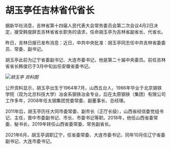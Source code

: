 # 胡玉亭任吉林省代省长

据新华社消息，吉林省第十四届人民代表大会常务委员会第二次会议4月2日决定，接受韩俊辞去吉林省省长职务的请求，任命胡玉亭为吉林省副省长、代省长。

昨日，吉林日报已发布消息：近日，中共中央批准：胡玉亭同志任中共吉林省委委员、常委、副书记。

胡玉亭此前为辽宁省委副书记、大连市委书记，他是第二十届中央委员。前任吉林省省长韩俊已于3月中旬出任安徽省委书记。‍

![](https://inews.gtimg.com/news_bt/OygDL_NgeeaTLZYATDCMI63_OeoqYWxaUChTHvCc6w9E4AA/1000)_胡玉亭
资料图_

公开资料显示，胡玉亭出生于1964年7月，山西五台人，1986年毕业于北京钢铁学院（现为北京科技大学）冶金系钢铁冶金专业，后在太原钢铁（集团）有限公司工作多年，2008年任太钢集团党委常委、副董事长、总经理。

2011年后，胡玉亭历任大同市委常委、副市长（正厅长级），山西省经信委党组书记、主任，晋中市委副书记、市长、市委书记等职。2018年，他任山西省委常委、秘书长，2019年转任山西省委常委、常务副省长。‍‍‍‍‍‍‍‍‍‍‍‍‍‍‍‍‍

2021年6月，胡玉亭调职辽宁，任省委常委、大连市委书记，同年10月任辽宁省委副书记、大连市委书记。


